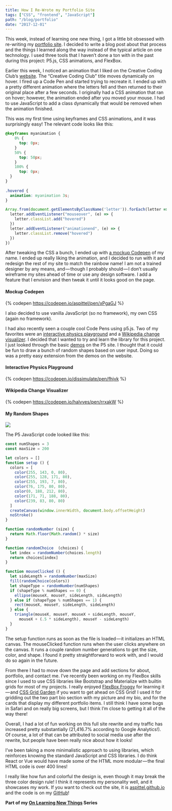 ```yaml
---
title: How I Re-Wrote my Portfolio Site
tags: ["CSS", "frontend", "JavaScript"]
path: "/blog/portfolio"
date: "2017-12-01"
---
```


This week, instead of learning one new thing, I got a little bit obsessed with re-writing my [portfolio site](http://aspittel.github.io/). I decided to write a blog post about that process and the things I learned along the way instead of the typical article on one technology. I used three tools that I haven’t done a ton with in the past during this project: P5.js, CSS animations, and FlexBox.

Earlier this week, I noticed an animation that I liked on the Creative Coding Club’s [website](http://creativecoding.club/). The “Creative Coding Club” title moves dynamically on hover. I fired up a Code Pen and started trying to recreate it. I ended up with a pretty different animation where the letters fell and then returned to their original place after a few seconds. I originally had a CSS animation that ran on hover; however, the animation ended after you moved your mouse. I had to use JavaScript to add a class dynamically that would be removed when the animation finished.

This was my first time using keyframes and CSS animations, and it was surprisingly easy! The relevant code looks like this:

```css
@keyframes myanimation {
    0% {
      top: 0px;
    }
    50% {
      top: 50px;
    }
    100% {
      top: 0px;
  }
}
 
.hovered {
  animation: myanimation 3s;
}
```

```js
Array.from(document.getElementsByClassName('letter')).forEach(letter => {
  letter.addEventListener("mouseover", (e) => {
    letter.classList.add("hovered")
  })
  letter.addEventListener("animationend", (e) => {
    letter.classList.remove("hovered")
  })
})
```

After tweaking the CSS a bunch, I ended up with [a mockup Codepen](https://codepen.io/aspittel/pen/xPgaGJ) of my name. I ended up really liking the animation, and I decided to run with it and redesign the rest of my site to match the rainbow name! I am not a trained designer by any means, and — though I probably should — I don’t usually wireframe my sites ahead of time or use any design software. I add a feature that I envision and then tweak it until it looks good on the page.

#### Mockup Codepen
{% codepen https://codepen.io/aspittel/pen/xPgaGJ %}

I also decided to use vanilla JavaScript (so no framework), my own CSS (again no framework).

I had also recently seen a couple cool Code Pens using p5.js. Two of my favorites were an [interactive physics playground](https://codepen.io/dissimulate/pen/fhjvk) and a [Wikipedia change visualizer](https://codepen.io/halvves/pen/rrxakW). I decided that I wanted to try and learn the library for this project. I just looked through the basic [demos](https://p5js.org/examples/#demos) on the P5 site. I thought that it could be fun to draw a bunch of random shapes based on user input. Doing so was a pretty easy extension from the demos on the website.

#### Interactive Physics Playground
{% codepen https://codepen.io/dissimulate/pen/fhjvk %}

#### Wikipedia Change Visualizer
{% codepen https://codepen.io/halvves/pen/rrxakW %}

#### My Random Shapes
![](https://thepracticaldev.s3.amazonaws.com/i/drh87mia4nazv0516m7a.png)

The P5 JavaScript code looked like this:
```js
const numShapes = 3
const maxSize = 200

let colors = []
function setup () {
  colors = [
    color(255, 143, 0, 80),
    color(255, 128, 171, 80),
    color(255, 193, 7, 80),
    color(76, 175, 80, 80),
    color(0, 188, 212, 80),
    color(171, 71, 188, 80),
    color(239, 83, 80, 80)
  ]
  createCanvas(window.innerWidth, document.body.offsetHeight)
  noStroke()
}

function randomNumber (size) {
  return Math.floor(Math.random() * size)
}

function randomChoice  (choices) {
  let index = randomNumber(choices.length)
  return choices[index]
}

function mouseClicked () {
  let sideLength = randomNumber(maxSize)
  fill(randomChoice(colors))
  let shapeType = randomNumber(numShapes)
  if (shapeType % numShapes == 0) {
    ellipse(mouseX, mouseY, sideLength, sideLength)
  } else if (shapeType % numShapes == 1) {
    rect(mouseX, mouseY, sideLength, sideLength)
  } else {
    triangle(mouseX, mouseY, mouseX + sideLength, mouseY, 
      mouseX + (.5 * sideLength), mouseY - sideLength)
  }
}
```
The setup function runs as soon as the file is loaded — it initializes an HTML canvas. The mouseClicked function runs when the user clicks anywhere on the canvas. It runs a couple random number generations to get the size, color, and shape. I found it pretty straightforward to work with, and I would do so again in the future.

From there I had to move down the page and add sections for about, portfolio, and contact me. I’ve recently been working on my FlexBox skills since I used to use CSS libraries like Bootstrap and Materialize with builtin grids for most of my projects. I really enjoyed [FlexBox Froggy](http://flexboxfroggy.com/) for learning it — and [CSS Grid Garden](http://cssgridgarden.com/) if you want to get ahead on CSS Grid! I used it for gridding out the two part bio section with my picture and my bio, and for the cards that display my different portfolio items. I still think I have some bugs in Safari and on really big screens, but I think I’m close to getting it all of the way there!

Overall, I had a lot of fun working on this full site rewrite and my traffic has increased pretty substantially (21,416.7% according to Google Analytics!). Of course, a lot of that can be attributed to social media use after the rewrite, but people have been really nice about how it looks!

I’ve been taking a more minimalistic approach to using libraries, which reinforces knowing the standard JavaScript and CSS libraries. I do think React or Vue would have made some of the HTML more modular — the final HTML code is over 400 lines!

I really like how fun and colorful the design is, even though it may break the three color design rule! I think it represents my personality well, and it showcases my work. If you want to check out the site, it is [aspittel.github.io](https://aspittel.github.io) and the code is on my [GitHub](https://github.com/aspittel/aspittel.github.io/tree/master)!

**Part of my [On Learning New Things](https://medium.com/on-learning-new-things/learning-new-things-f4db7f16724) Series**
